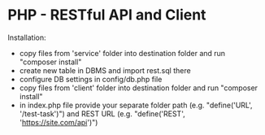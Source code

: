 # PHP - RESTful API and Client
Installation:
- copy files from 'service' folder into destination folder and run "composer install"
- create new table in DBMS and import rest.sql there
- configure DB settings in config/db.php file
- copy files from 'client' folder into destination folder and run "composer install"
- in index.php file provide your separate folder path (e.g. "define('URL', '/test-task')") and REST URL (e.g. "define('REST', 'https://site.com/api')") 